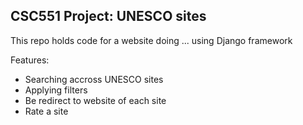 ## CSC551 Project: UNESCO sites
This repo holds code for a website doing ... using Django framework

Features:
  - Searching accross UNESCO sites
  - Applying filters
  - Be redirect to website of each site
  - Rate a site
    
